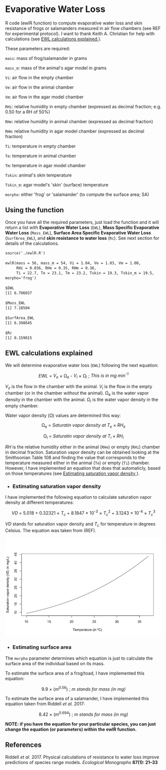 # Evaporative Water Loss

R code (ewlR function) to compute evaporative water loss and skin resistance of frogs or salamanders measured in air flow chambers (see REF for experimental protocol). I want to thank Keith A. Christian for help with calculations (see [ EWL calculations explained ](#ewl-calculations-explained)). 

These parameters are required:

`mass`: mass of frog/salamander in grams

`mass_m`: mass of the animal's agar model in grams

`Vi`: air flow in the empty chamber

`Ve`: air flow in the animal chamber

`Vm`: air flow in the agar model chamber

`RHi`: relative humidity in empty chamber (expressed as decimal fraction; e.g. 0.50 for a RH of 50%)

`RHe`: relative humidity in animal chamber (expressed as decimal fraction)

`RHm`: relative humidity in agar model chamber (expressed as decimal fraction)

`Ti`: temperature in empty chamber

`Te`: temperature in animal chamber

`Tm`: temperature in agar model chamber

`Tskin`: animal's skin temperature

`Tskin_m`: agar model's 'skin' (surface) temperature

`morpho`: either 'frog' or 'salamander' (to compute the surface area; SA)

## Using the function
Once you have all the required parameters, just load the function and it will return a list with **Evaporative Water Loss** (`EWL`), **Mass Specific Evaporative Water Loss** (`Mass_EWL`), **Surface Area Specific Evaporative Water Loss** (`SurfArea_EWL`), and **skin resistance to water loss** (`Rc`). See next section for details of the calculations. 

```{r}
source('./ewlR.R')

ewlR(mass = 56, mass_m = 54, Vi = 1.04, Ve = 1.03, Vm = 1.00, 
     RHi = 0.036, RHe = 0.35, RHm = 0.36,
     Ti = 22.7, Te = 23.1, Tm = 23.2, Tskin = 19.3, Tskin_m = 19.5, morpho='frog')

$EWL
[1] 6.706037

$Mass_EWL
[1] 7.18504

$SurfArea_EWL
[1] 6.398645

$Rc
[1] 0.159015

```

## EWL calculations explained

We will determine evaporative water loss (`EWL`) following the next equation:

<p align="center">
<i>EWL</i> = <i>V<sub>e</sub></i> &times; &Omega;<sub>e</sub> - <i>V<sub>i</sub></i> &times; &Omega;<sub>i</sub> ; <i>This is in mg min<sup>-1</sup></i>
</p>

*V<sub>e</sub>* is the flow in the chamber with the animal. *V<sub>i</sub>* is the flow in the empty chamber (or in the chamber *without* the animal). &Omega;<sub>e</sub> is the water vapor density in the chamber with the animal. &Omega;<sub>i</sub> is the water vapor density in the empty chamber. 

Water vapor density (&Omega;) values are determined this way:

<p align="center">
&Omega;<sub>e</sub> = <i>Saturatin vapor density at T<sub>e</sub></i> &times; <i>RH<sub>e</sub></i>
</p>

<p align="center">
&Omega;<sub>i</sub> = <i>Saturatin vapor density at T<sub>i</sub></i> &times; <i>RH<sub>i</sub></i>
</p>

*RH* is the relative humidity either in the animal (`RHe`) or empty (`RHi`) chamber in decimal fraction. Saturation vapor density can be obtained looking at the Smithsonian Table 108 and finding the value that corresponds to the temperature measured either in the animal (`Te`) or empty (`Ti`) chamber. However, I have implemented an equation that does that automaticly, based on those temperatures (see [ Estimating saturation vapor density ](#estimating-saturation-vapor-density)).

* ### Estimating saturation vapor density

I have implemented the following equation to calculate saturation vapor density at different temperatures:

<p align="center">
<i>VD</i> = 5.018 + 0.32321 &times; <i>T<sub>c</sub></i> + 8.1847 &times; 10<sup>-3</sup> &times; <i>T<sub>c</sub></i><sup>2</sup> + 3.1243 &times; 10<sup>-4</sup> &times; <i>T<sub>c</sub></i><sup>3</sup>
</p>

*VD* stands for saturation vapor density and *T<sub>c</sub>* for temperature in degrees Celsius. The equation was taken from (REF).


![VD](./images/VD_plot.png)

* ### Estimating surface area

The `morpho` parameter determines which equation is just to calculate the surface area of the individual based on its mass. 

To estimate the surface area of a frog/toad, I have implemented this equation:

<p align="center">
9.9 &times; (<i>m</i><sup>0.56</sup>) ; <i>m stands for mass (in mg)</i>
</p>

To estimate the surface area of a salamander, I have implemented this equation taken from Riddell *et al.* 2017:

<p align="center">
8.42 &times; (<i>m</i><sup>0.694</sup>) ; <i>m stands for mass (in mg)</i>
</p>

**NOTE: if you have the equation for your particular species, you can just change the equation (or parameters) within the ewlR function.**

## References

Riddell *et al.* 2017. Physical calculations of resistance to water loss improve predictions of species range models. *Ecological Monographs* **87(1): 21–33**

